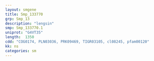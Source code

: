 ```yaml
---
layout: smgene
title: Smp_133770
grp: Smp_13
description: "lengsin"
smp: Smp_133770.1
uniprot: "G4VT35"
length:  1350
cdd: "COG0174, PLN03036, PRK09469, TIGR03105, cl08245, pfam00120"
kk: ns
categories: sm
---
```

